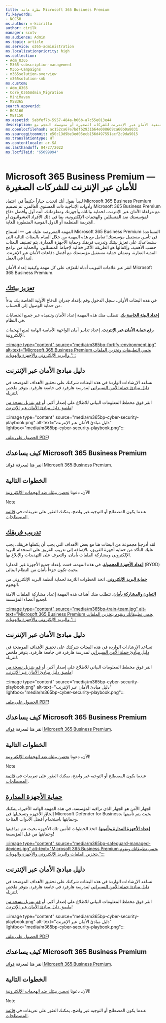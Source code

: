 ```yaml
---
title: نظرة عامة Microsoft 365 Business Premium
f1.keywords:
- NOCSH
ms.author: v-kcirillo
author: cirilk
manager: scotv
ms.audience: Admin
ms.topic: article
ms.service: o365-administration
ms.localizationpriority: high
ms.collection:
- Adm_O365
- M365-subscription-management
- M365-Campaigns
- m365solution-overview
- m365solution-smb
ms.custom:
- Adm_O365
- Core_O365Admin_Migration
- MiniMaven
- MSB365
search.appverid:
- BCS160
- MET150
ms.assetid: 5abfef7b-5957-484a-b06b-a7c55e013e44
description: تعرّف على كيفية تنفيذ الأمان عبر الإنترنت للشركات الصغيرة أو متوسطة الحجم مع Microsoft 365 Business Premium. تم تحسين قدرات وميزات الأمان عبر الإنترنت لمنع الهجمات الإلكترونية والخروقات الأمنية، والمساعدة في حماية البيانات والأجهزة والمعلومات باستخدام الدفاعات الإلكترونية عالية الدرجة.
ms.openlocfilehash: ac152ca67e7bdf62931b64e008669ca60b0a8031
ms.sourcegitcommit: e50c13d9be3ed05ecb156d497551acf2c9da9015
ms.translationtype: HT
ms.contentlocale: ar-SA
ms.lasthandoff: 04/27/2022
ms.locfileid: "65099994"
---
```

# <a name="microsoft-365-business-premium-mdash-cybersecurity-for-small-business"></a>Microsoft 365 Business Premium &mdash; للأمان عبر الإنترنت للشركات الصغيرة

لنبدأ بقول أنك اتخذت خياراً حكيماً في اعتماد Microsoft 365 Business Premium وأدوات الإنتاجية ذات المستوى العالمي. تم تصميم Microsoft 365 Business Premium مع مراعاة الأمان عبر الإنترنت، لحماية بياناتك وأجهزتك ومعلوماتك. أنت أول وأفضل دفاع لمؤسستك ضد المتسللين والهجمات الإلكترونية، بما في ذلك الأفراد العشوائيون أو الجريمة المنظمة أو الدول القومية المتطورة للغاية.

المهمة المعروضة عليك هي &mdash; السماح Microsoft 365 Business Premium المساعدة في تأمين مستقبل مؤسستك! تعامل مع هذه المهمة من خلال القيام بالبعثات التالية التي ستساعدك على تعزيز بيئتك وتدريب فريقك وحماية الأجهزة المدارة. يتم تصنيف البعثات حسب الأهمية، وإكمالها هو الطريقة الأكثر فعالية لإحباط المتسللين، والحماية من برامج الفدية الضارة، وضمان حماية مستقبل مؤسستك مع أفضل دفاعات الأمان عبر الإنترنت. لنبدأ في العمل.

انقر عبر علامات التبويب أدناه للتعرّف على كل مهمة وكيفية إعداد الأمان Microsoft 365 Business Premium.

## <a name="fortify-your-environment"></a>[**تعزيز بيئتك**](#tab/Fortify)

في هذه البعثات الأولى، سجل الدخول وقم بإعداد جدران الدفاع الأولية الخاصة بك، بدءاً من حماية الوصول إلى الحساب.

[**إعداد البيئة الخاصة بك**](m365bp-setup-overview.md). تتطلب منك هذه المهمة إعداد الأمان وتنفيذه عبر جميع الحسابات في النظام.

[**رفع حماية الأمان عبر الإنترنت**](m365bp-security-overview.md). إعداد تدابير أمان الواجهة الأمامية الهامة لمنع الهجمات الإلكترونية.

[:::image type="content" source="media/m365bp-fortify-environment.jpg" alt-text="Microsoft 365 Business Premium يحمي التطبيقات وتخزين الملفات والبريد الإلكتروني والأجهزة والهويات.":::](m365bp-setup-overview.md)

## <a name="cybersecurity-playbook"></a>دليل مبادئ الأمان عبر الإنترنت

تساعد الإرشادات الواردة في هذه البعثات شركتك على تحقيق الأهداف الموضحة في [دليل مبادئ حملة الأمن السيبراني](https://go.microsoft.com/fwlink/p/?linkid=2015598) لمدرسة هارفرد في جامعة هارفرد. يتوفر ملخص لتنزيله.

انقر فوق مخطط المعلومات البياني للاطلاع على إصدار أكبر، أو [قم بتنزيل نسخة من ملصق دليل مبادئ الأمان عبر الإنترنت](https://download.microsoft.com/download/9/c/1/9c167271-8209-492e-acc2-38a39d1834c2/m365bp-cybersecurity-playbook.pdf)!

:::image type="content" source="media/m365bp-cyber-security-playbook.png" alt-text="دليل مبادئ الأمان عبر الإنترنت" lightbox="media/m365bp-cyber-security-playbook.png":::

[الحصول على ملف PDF](https://download.microsoft.com/download/9/c/1/9c167271-8209-492e-acc2-38a39d1834c2/m365bp-cybersecurity-playbook.pdf)!

## <a name="how-microsoft-365-business-premium-helps-you"></a>كيف يساعدك Microsoft 365 Business Premium

انقر هنا لمعرفة [فوائد Microsoft 365 Business Premium](m365bp-secure-users.md).

## <a name="next-steps"></a>الخطوات التالية

الآن، دعونا [نحصن بيئتك ضد الهجمات الإلكترونية](m365bp-setup-overview.md)!

> [!Note]
> عندما يكون المصطلح أو التوجيه غير واضح، يمكنك العثور على تعريفات في [قائمة المصطلحات](m365bp-glossary.md).

## <a name="train-your-team"></a>[**تدريب فريقك**](#tab/Train)

لقد أدرجنا مجموعة من البعثات هنا مع بعض الأهداف التي يجب أن يكملها فريقك. يجب عليك التأكد من حماية أجهزة الفريق، بالإضافة إلى تدريب الفريق على استخدام البريد الإلكتروني ومشاركة الملفات بأمان، والتعرف على التهديدات والإبلاغ بها.

[**إعداد الأجهزة المحمولة**](m365bp-protect-pcs-macs.md). في هذه المهمة، قمت بإعداد جميع الأجهزة غير المدارة (BYOD) بحيث تكون جزءاً بأمان من النظام البنائي.

[**حماية البريد الإلكتروني**](m365bp-protect-email-overview.md). اتخذ الخطوات اللازمة لحماية أنظمة البريد الإلكتروني من الهجوم.

[**التعاون والمشاركة بأمان**](m365bp-collaborate-share-securely.md). تتطلب منك أهداف هذه المهمة إعداد مشاركة الملفات الآمنة لجميع أعضاء المؤسسة.

[:::image type="content" source="media/m365bp-train-team.jpg" alt-text="Microsoft 365 Business Premium يحمي تطبيقاتك ويقوم بتخزين الملفات والبريد الإلكتروني والأجهزة والهويات.":::](m365bp-devices-overview.md)

## <a name="cybersecurity-playbook"></a>دليل مبادئ الأمان عبر الإنترنت

تساعد الإرشادات الواردة في هذه البعثات شركتك على تحقيق الأهداف الموضحة في [دليل مبادئ حملة الأمن السيبراني](https://go.microsoft.com/fwlink/p/?linkid=2015598) لمدرسة هارفرد في جامعة هارفرد. يتوفر ملخص لتنزيله.

انقر فوق مخطط المعلومات البياني للاطلاع على إصدار أكبر، أو [قم بتنزيل نسخة من ملصق دليل مبادئ الأمان عبر الإنترنت](https://download.microsoft.com/download/9/c/1/9c167271-8209-492e-acc2-38a39d1834c2/m365bp-cybersecurity-playbook.pdf)!

:::image type="content" source="media/m365bp-cyber-security-playbook.png" alt-text="دليل مبادئ الأمان عبر الإنترنت" lightbox="media/m365bp-cyber-security-playbook.png":::

[الحصول على ملف PDF](https://download.microsoft.com/download/9/c/1/9c167271-8209-492e-acc2-38a39d1834c2/m365bp-cybersecurity-playbook.pdf)!

## <a name="how-microsoft-365-business-premium-helps-you"></a>كيف يساعدك Microsoft 365 Business Premium

انقر هنا لمعرفة [فوائد Microsoft 365 Business Premium](m365bp-secure-users.md).

## <a name="next-steps"></a>الخطوات التالية

الآن، دعونا [نحصن بيئتك ضد الهجمات الإلكترونية](m365bp-setup-overview.md)!

> [!Note]
> عندما يكون المصطلح أو التوجيه غير واضح، يمكنك العثور على تعريفات في [قائمة المصطلحات](m365bp-glossary.md).

## <a name="safeguard-managed-devices"></a>[**حماية الأجهزة المدارة**](#tab/Safeguard)

الجهاز الآمن هو الجهاز الذي تراقبه المؤسسة. في هذه المهمة الهامة الأخيرة، يمكنك إلحاق الأجهزة وتسجيلها في Microsoft Defender for Business، بحيث يتم تأمينها وحمايتها باستخدام أفضل الأدوات المتاحة.

[**إعداد الأجهزة المدارة وتأمينها**](m365bp-protect-devices.md). اتخذ الخطوات لتأمين تلك الأجهزة بحيث تتم مراقبتها وحمايتها من قبل المؤسسة!

[:::image type="content" source="media/m365bp-safeguard-managed-devices.jpg" alt-text="Microsoft 365 Business Premium يحمي تطبيقاتك ويقوم بتخزين الملفات والبريد الإلكتروني والأجهزة والهويات.":::](m365bp-protect-devices.md)

## <a name="cybersecurity-playbook"></a>دليل مبادئ الأمان عبر الإنترنت

تساعد الإرشادات الواردة في هذه البعثات شركتك على تحقيق الأهداف الموضحة في [دليل مبادئ حملة الأمن السيبراني](https://go.microsoft.com/fwlink/p/?linkid=2015598) لمدرسة هارفرد في جامعة هارفرد. يتوفر ملخص لتنزيله.

انقر فوق مخطط المعلومات البياني للاطلاع على إصدار أكبر، أو [قم بتنزيل نسخة من ملصق دليل مبادئ الأمان عبر الإنترنت](https://download.microsoft.com/download/9/c/1/9c167271-8209-492e-acc2-38a39d1834c2/m365bp-cybersecurity-playbook.pdf)!

:::image type="content" source="media/m365bp-cyber-security-playbook.png" alt-text="دليل مبادئ الأمان عبر الإنترنت" lightbox="media/m365bp-cyber-security-playbook.png":::

[الحصول على ملف PDF](https://download.microsoft.com/download/9/c/1/9c167271-8209-492e-acc2-38a39d1834c2/m365bp-cybersecurity-playbook.pdf)!

## <a name="how-microsoft-365-business-premium-helps-you"></a>كيف يساعدك Microsoft 365 Business Premium

انقر هنا لمعرفة [فوائد Microsoft 365 Business Premium](m365bp-secure-users.md).

## <a name="next-steps"></a>الخطوات التالية

الآن، دعونا [نحصن بيئتك ضد الهجمات الإلكترونية](m365bp-setup-overview.md)!

> [!Note]
> عندما يكون المصطلح أو التوجيه غير واضح، يمكنك العثور على تعريفات في [قائمة المصطلحات](m365bp-glossary.md).
